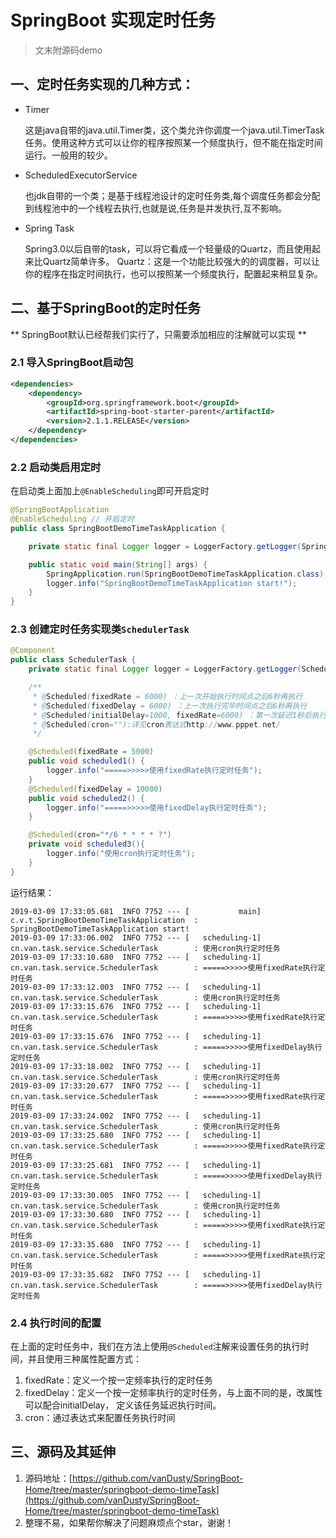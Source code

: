 # SpringBoot 实现定时任务

> 文末附源码demo 

## 一、定时任务实现的几种方式：

* Timer
	
	这是java自带的java.util.Timer类，这个类允许你调度一个java.util.TimerTask任务。使用这种方式可以让你的程序按照某一个频度执行，但不能在指定时间运行。一般用的较少。

* ScheduledExecutorService

	也jdk自带的一个类；是基于线程池设计的定时任务类,每个调度任务都会分配到线程池中的一个线程去执行,也就是说,任务是并发执行,互不影响。
* Spring Task

	Spring3.0以后自带的task，可以将它看成一个轻量级的Quartz，而且使用起来比Quartz简单许多。
Quartz：这是一个功能比较强大的的调度器，可以让你的程序在指定时间执行，也可以按照某一个频度执行，配置起来稍显复杂。

## 二、基于SpringBoot的定时任务

** SpringBoot默认已经帮我们实行了，只需要添加相应的注解就可以实现 **

### 2.1 导入SpringBoot启动包

```xml
<dependencies>
    <dependency>
        <groupId>org.springframework.boot</groupId>
        <artifactId>spring-boot-starter-parent</artifactId>
        <version>2.1.1.RELEASE</version>
    </dependency>
</dependencies>
```

### 2.2 启动类启用定时

在启动类上面加上`@EnableScheduling`即可开启定时

```java
@SpringBootApplication
@EnableScheduling // 开启定时
public class SpringBootDemoTimeTaskApplication {

    private static final Logger logger = LoggerFactory.getLogger(SpringBootDemoTimeTaskApplication.class);

    public static void main(String[] args) {
        SpringApplication.run(SpringBootDemoTimeTaskApplication.class);
        logger.info("SpringBootDemoTimeTaskApplication start!");
    }
}
```

### 2.3 创建定时任务实现类`SchedulerTask`

```java 
@Component
public class SchedulerTask {
    private static final Logger logger = LoggerFactory.getLogger(SchedulerTask.class);

    /**
     * @Scheduled(fixedRate = 6000) ：上一次开始执行时间点之后6秒再执行
     * @Scheduled(fixedDelay = 6000) ：上一次执行完毕时间点之后6秒再执行
     * @Scheduled(initialDelay=1000, fixedRate=6000) ：第一次延迟1秒后执行，之后按fixedRate的规则每6秒执行一次
     * @Scheduled(cron=""):详见cron表达式http://www.pppet.net/
     */

    @Scheduled(fixedRate = 5000)
    public void scheduled1() {
        logger.info("=====>>>>>使用fixedRate执行定时任务");
    }
    @Scheduled(fixedDelay = 10000)
    public void scheduled2() {
        logger.info("=====>>>>>使用fixedDelay执行定时任务");
    }

    @Scheduled(cron="*/6 * * * * ?")
    private void scheduled3(){
        logger.info("使用cron执行定时任务");
    }
}
```
运行结果：

```
2019-03-09 17:33:05.681  INFO 7752 --- [           main] c.v.t.SpringBootDemoTimeTaskApplication  : SpringBootDemoTimeTaskApplication start!
2019-03-09 17:33:06.002  INFO 7752 --- [   scheduling-1] cn.van.task.service.SchedulerTask        : 使用cron执行定时任务
2019-03-09 17:33:10.680  INFO 7752 --- [   scheduling-1] cn.van.task.service.SchedulerTask        : =====>>>>>使用fixedRate执行定时任务
2019-03-09 17:33:12.003  INFO 7752 --- [   scheduling-1] cn.van.task.service.SchedulerTask        : 使用cron执行定时任务
2019-03-09 17:33:15.676  INFO 7752 --- [   scheduling-1] cn.van.task.service.SchedulerTask        : =====>>>>>使用fixedRate执行定时任务
2019-03-09 17:33:15.676  INFO 7752 --- [   scheduling-1] cn.van.task.service.SchedulerTask        : =====>>>>>使用fixedDelay执行定时任务
2019-03-09 17:33:18.002  INFO 7752 --- [   scheduling-1] cn.van.task.service.SchedulerTask        : 使用cron执行定时任务
2019-03-09 17:33:20.677  INFO 7752 --- [   scheduling-1] cn.van.task.service.SchedulerTask        : =====>>>>>使用fixedRate执行定时任务
2019-03-09 17:33:24.002  INFO 7752 --- [   scheduling-1] cn.van.task.service.SchedulerTask        : 使用cron执行定时任务
2019-03-09 17:33:25.680  INFO 7752 --- [   scheduling-1] cn.van.task.service.SchedulerTask        : =====>>>>>使用fixedRate执行定时任务
2019-03-09 17:33:25.681  INFO 7752 --- [   scheduling-1] cn.van.task.service.SchedulerTask        : =====>>>>>使用fixedDelay执行定时任务
2019-03-09 17:33:30.005  INFO 7752 --- [   scheduling-1] cn.van.task.service.SchedulerTask        : 使用cron执行定时任务
2019-03-09 17:33:30.680  INFO 7752 --- [   scheduling-1] cn.van.task.service.SchedulerTask        : =====>>>>>使用fixedRate执行定时任务
2019-03-09 17:33:35.680  INFO 7752 --- [   scheduling-1] cn.van.task.service.SchedulerTask        : =====>>>>>使用fixedRate执行定时任务
2019-03-09 17:33:35.682  INFO 7752 --- [   scheduling-1] cn.van.task.service.SchedulerTask        : =====>>>>>使用fixedDelay执行定时任务
```

### 2.4 执行时间的配置

在上面的定时任务中，我们在方法上使用`@Scheduled`注解来设置任务的执行时间，并且使用三种属性配置方式：

1. fixedRate：定义一个按一定频率执行的定时任务
1. fixedDelay：定义一个按一定频率执行的定时任务，与上面不同的是，改属性可以配合initialDelay， 定义该任务延迟执行时间。
1. cron：通过表达式来配置任务执行时间


## 三、源码及其延伸

1. 源码地址：[https://github.com/vanDusty/SpringBoot-Home/tree/master/springboot-demo-timeTask](https://github.com/vanDusty/SpringBoot-Home/tree/master/springboot-demo-timeTask)
2. 整理不易，如果帮你解决了问题麻烦点个star，谢谢！